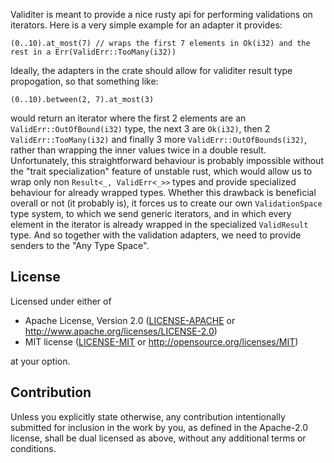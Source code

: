Validiter is meant to provide a nice rusty api for performing validations on iterators. Here is a very simple example for an adapter it provides:
```
(0..10).at_most(7) // wraps the first 7 elements in Ok(i32) and the rest in a Err(ValidErr::TooMany(i32))
```

Ideally, the adapters in the crate should allow for validiter result type propogation, so that something like:
```
(0..10).between(2, 7).at_most(3)
```
would return an iterator where the first 2 elements are an `ValidErr::OutOfBound(i32)` type, the next 3 are `Ok(i32)`, then 2 `ValidErr::TooMany(i32)` and finally 3 more `ValidErr::OutOfBounds(i32)`,
rather than wrapping the inner values twice in a double result. Unfortunately, this straightforward behaviour is probably impossible without the "trait specialization" feature of unstable rust, 
which would allow us to wrap only non `Result<_, ValidErr<_>>` types and provide specialized behaviour for already wrapped types. Whether this drawback is beneficial overall or not (it probably is), 
it forces us to create our own `ValidationSpace` type system, to which we send generic iterators, and in which every element in the iterator is already wrapped in the specialized `ValidResult` type.
And so together with the validation adapters, we need to provide senders to the "Any Type Space".



## License

Licensed under either of

 * Apache License, Version 2.0
   ([LICENSE-APACHE](LICENSE-APACHE) or http://www.apache.org/licenses/LICENSE-2.0)
 * MIT license
   ([LICENSE-MIT](LICENSE-MIT) or http://opensource.org/licenses/MIT)

at your option.

## Contribution

Unless you explicitly state otherwise, any contribution intentionally submitted
for inclusion in the work by you, as defined in the Apache-2.0 license, shall be
dual licensed as above, without any additional terms or conditions.